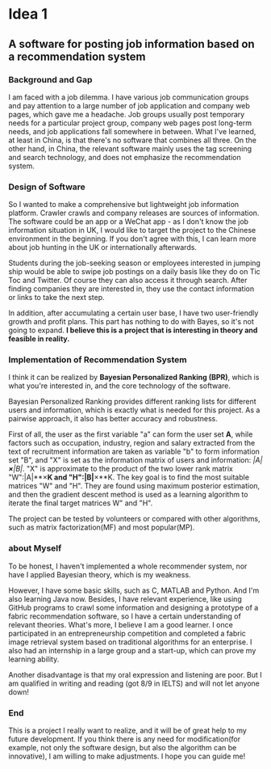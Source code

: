 # Idea 1

## **A software for posting job information based on a recommendation system**



### **Background and Gap** 

I am faced with a job dilemma. I have various job communication groups and pay attention to a large number of job application and company web pages, which gave me a headache. Job groups usually post temporary needs for a particular project group, company web pages post long-term needs, and job applications fall somewhere in between. What I've learned, at least in China, is that there's no software that combines all three. On the other hand, in China, the relevant software mainly uses the tag screening and search technology, and does not emphasize the recommendation system. 

 

### **Design of Software** 

So I wanted to make a comprehensive but lightweight job information platform. Crawler crawls and company releases are sources of information. The software could be an app or a WeChat app - as I don't know the job information situation in UK, I would like to target the project to the Chinese environment in the beginning. If you don't agree with this, I can learn more about job hunting in the UK or internationally afterwards. 

Students during the job-seeking season or employees interested in jumping ship would be able to swipe job postings on a daily basis like they do on Tic Toc and Twitter. Of course they can also access it through search. After finding companies they are interested in, they use the contact information or links to take the next step. 

In addition, after accumulating a certain user base, I have two user-friendly growth and profit plans. This part has nothing to do with Bayes, so it's not going to expand. **I believe this is a project that is interesting in theory and feasible in reality.** 

 

### **Implementation of Recommendation System**

I think it can be realized by **Bayesian Personalized Ranking (BPR)**, which is what you're interested in, and the core technology of the software. 

Bayesian Personalized Ranking provides different ranking lists for different users and information, which is exactly what is needed for this project. As a pairwise approach, it also has better accuracy and robustness. 

First of all, the user as the first variable "a" can form the user set **A**, while factors such as occupation, industry, region and salary extracted from the text of recruitment information are taken as variable "b" to form information set "B", and "X" is set as the information matrix of users and information: *|A|**×**|B|*. "X" is approximate to the product of the two lower rank matrix "W":|A|**×**K and "H":|B|**×**K. The key goal is to find the most suitable matrices "W" and "H". They are found using maximum posterior estimation, and then the gradient descent method is used as a learning algorithm to iterate the final target matrices W" and "H". 

The project can be tested by volunteers or compared with other algorithms, such as matrix factorization(MF) and most popular(MP). 



### **about Myself** 

To be honest, I haven't implemented a whole recommender system, nor have I applied Bayesian theory, which is my weakness. 

However, I have some basic skills, such as C, MATLAB and Python. And I'm also learning Java now. Besides, I have relevant experience, like using GitHub programs to crawl some information and designing a prototype of a fabric recommendation software, so I have a certain understanding of relevant theories. What's more, I believe I am a good learner. I once participated in an entrepreneurship competition and completed a fabric image retrieval system based on traditional algorithms for an enterprise. I also had an internship in a large group and a start-up, which can prove my learning ability. 

Another disadvantage is that my oral expression and listening are poor. But I am qualified in writing and reading (got 8/9 in IELTS) and will not let anyone down! 

 

### **End** 

This is a project I really want to realize, and it will be of great help to my future development. If you think there is any need for modification(for example, not only the software design, but also the algorithm can be innovative), I am willing to make adjustments. I hope you can guide me! 
